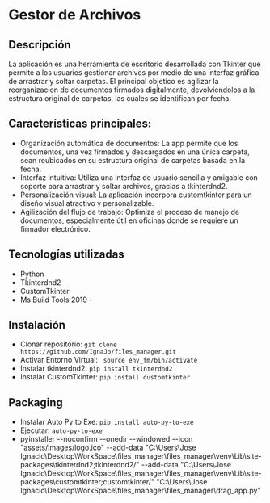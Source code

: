 
# Gestor de Archivos 
## Descripción
La aplicación es una herramienta de escritorio desarrollada con Tkinter que permite a los usuarios gestionar archivos por medio de una interfaz gráfica de arrastrar y soltar carpetas. El principal objetico es agilizar la reorganizacion de documentos firmados digitalmente, devolviendolos a la estructura original de carpetas, las cuales se identifican por fecha.

## Características principales:
- Organización automática de documentos: La app permite que los documentos, una vez firmados y descargados en una única carpeta, sean reubicados en su estructura original de carpetas basada en la fecha.
- Interfaz intuitiva: Utiliza una interfaz de usuario sencilla y amigable con soporte para arrastrar y soltar archivos, gracias a tkinterdnd2.
- Personalización visual: La aplicación incorpora customtkinter para un diseño visual atractivo y personalizable.
- Agilización del flujo de trabajo: Optimiza el proceso de manejo de documentos, especialmente útil en oficinas donde se requiere un firmador electrónico.

## Tecnologías utilizadas
- Python
- Tkinterdnd2
- CustomTkinter
- Ms Build Tools 2019 - 

## Instalación
- Clonar repositorio: `git clone https://github.com/IgnaJo/files_manager.git`
- Activar Entorno Virtual: ` source env_fm/bin/activate` 
- Instalar tkinterdnd2: `pip install tkinterdnd2`
- Instalar CustomTkinter: `pip install customtkinter`

## Packaging
- Instalar Auto Py to Exe: `pip install auto-py-to-exe`
- Ejecutar: `auto-py-to-exe`
- pyinstaller --noconfirm --onedir --windowed --icon "assets/images/logo.ico" --add-data "C:\Users\Jose Ignacio\Desktop\WorkSpace\files_manager\files_manager\venv\Lib\site-packages\tkinterdnd2;tkinterdnd2/" --add-data "C:\Users\Jose Ignacio\Desktop\WorkSpace\files_manager\files_manager\venv\Lib\site-packages\customtkinter;customtkinter/" "C:\Users\Jose Ignacio\Desktop\WorkSpace\files_manager\files_manager\drag_app.py"

